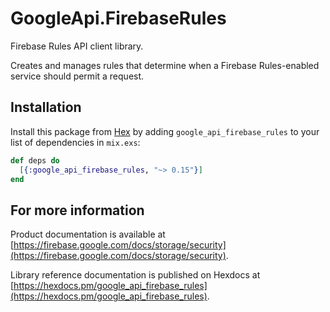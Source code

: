 # GoogleApi.FirebaseRules

Firebase Rules API client library.

Creates and manages rules that determine when a Firebase Rules-enabled service should permit a request.


## Installation

Install this package from [Hex](https://hex.pm) by adding
`google_api_firebase_rules` to your list of dependencies in `mix.exs`:

```elixir
def deps do
  [{:google_api_firebase_rules, "~> 0.15"}]
end
```

## For more information

Product documentation is available at [https://firebase.google.com/docs/storage/security](https://firebase.google.com/docs/storage/security).

Library reference documentation is published on Hexdocs at
[https://hexdocs.pm/google_api_firebase_rules](https://hexdocs.pm/google_api_firebase_rules).
